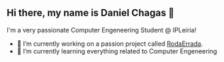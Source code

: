 ## Hi there, my name is Daniel Chagas 👋

I'm a very passionate Computer Engeneering Student @ IPLeiria!

- 🔭 I’m currently working on a passion project called [RodaErrada](https://github.com/DanielCheygaz/RodaErrada).
- 🌱 I’m currently learning everything related to Computer Engeneering
